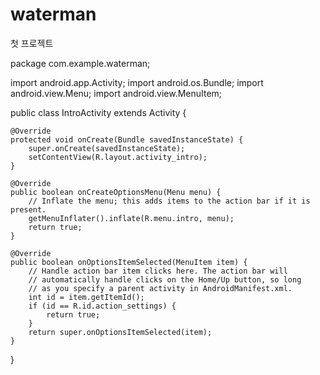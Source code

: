 waterman
========

첫 프로젝트 


package com.example.waterman;

import android.app.Activity;
import android.os.Bundle;
import android.view.Menu;
import android.view.MenuItem;

public class IntroActivity extends Activity {

	@Override
	protected void onCreate(Bundle savedInstanceState) {
		super.onCreate(savedInstanceState);
		setContentView(R.layout.activity_intro);
	}

	@Override
	public boolean onCreateOptionsMenu(Menu menu) {
		// Inflate the menu; this adds items to the action bar if it is present.
		getMenuInflater().inflate(R.menu.intro, menu);
		return true;
	}

	@Override
	public boolean onOptionsItemSelected(MenuItem item) {
		// Handle action bar item clicks here. The action bar will
		// automatically handle clicks on the Home/Up button, so long
		// as you specify a parent activity in AndroidManifest.xml.
		int id = item.getItemId();
		if (id == R.id.action_settings) {
			return true;
		}
		return super.onOptionsItemSelected(item);
	}
}

